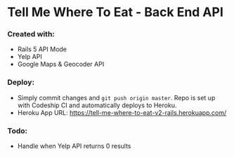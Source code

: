 # Tell Me Where To Eat - Back End API

### Created with:
- Rails 5 API Mode
- Yelp API
- Google Maps & Geocoder API

### Deploy:
- Simply commit changes and `git push origin master`. Repo is set up with Codeship CI and automatically deploys to Heroku.
- Heroku App URL: https://tell-me-where-to-eat-v2-rails.herokuapp.com/

### Todo:
- Handle when Yelp API returns 0 results
